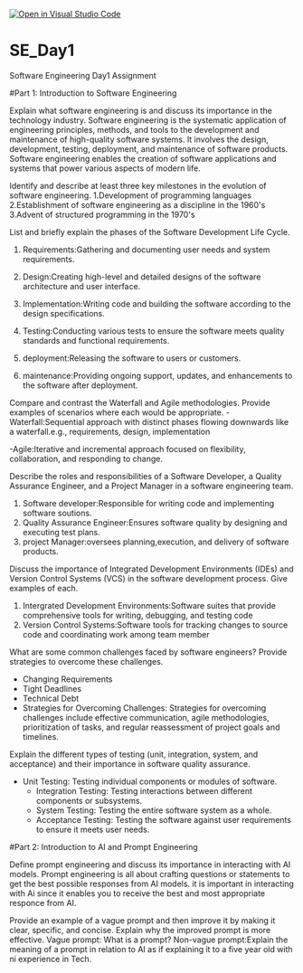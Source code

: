 [![Open in Visual Studio Code](https://classroom.github.com/assets/open-in-vscode-2e0aaae1b6195c2367325f4f02e2d04e9abb55f0b24a779b69b11b9e10269abc.svg)](https://classroom.github.com/online_ide?assignment_repo_id=15570963&assignment_repo_type=AssignmentRepo)
# SE_Day1
Software Engineering Day1 Assignment

#Part 1: Introduction to Software Engineering

Explain what software engineering is and discuss its importance in the technology industry.
  Software engineering is the systematic application of engineering principles, methods, and tools to the development and maintenance of high-quality software systems. It involves the design, development, testing, deployment, and maintenance of software products.
  Software engineering enables the creation of software applications and systems that power various aspects of modern life.



Identify and describe at least three key milestones in the evolution of software engineering.
 1.Development of programming languages
 2.Establishment of software engineering as a discipline in the 1960's
 3.Advent of structured programming in the 1970's


List and briefly explain the phases of the Software Development Life Cycle.
1) Requirements:Gathering and documenting user needs and system requirements.

2) Design:Creating high-level and detailed designs of the software architecture and user interface.

3) Implementation:Writing code and building the software according to the design specifications.

4) Testing:Conducting various tests to ensure the software meets quality standards and functional requirements.

5) deployment:Releasing the software to users or customers.

6) maintenance:Providing ongoing support, updates, and enhancements to the software after deployment.



Compare and contrast the Waterfall and Agile methodologies. Provide examples of scenarios where each would be appropriate.
-Waterfall:Sequential approach with distinct phases flowing downwards like a waterfall.e.g., requirements, design, implementation

-Agile:Iterative and incremental approach focused on flexibility, collaboration, and responding to change.


Describe the roles and responsibilities of a Software Developer, a Quality Assurance Engineer, and a Project Manager in a software engineering team.
1) Software developer:Responsible for writing code and implementing software soutions.
2) Quality Assurance Engineer:Ensures software quality by designing and executing test plans.
3) project Manager:oversees planning,execution, and delivery of software products.


Discuss the importance of Integrated Development Environments (IDEs) and Version Control Systems (VCS) in the software development process. Give examples of each.
1) Intergrated Development Environments:Software suites that provide comprehensive tools for writing, debugging, and testing code
2) Version Control Systems:Software tools for tracking changes to source code and coordinating work among team member

What are some common challenges faced by software engineers? Provide strategies to overcome these challenges.
- Changing Requirements
- Tight Deadlines
- Technical Debt
- Strategies for Overcoming Challenges: Strategies for overcoming challenges include effective communication, agile methodologies, prioritization of tasks, and regular reassessment of project goals and timelines.


Explain the different types of testing (unit, integration, system, and acceptance) and their importance in software quality assurance.
- Unit Testing: Testing individual components or modules of software.
  - Integration Testing: Testing interactions between different components or subsystems.
  - System Testing: Testing the entire software system as a whole.
  - Acceptance Testing: Testing the software against user requirements to ensure it meets user needs.


#Part 2: Introduction to AI and Prompt Engineering


Define prompt engineering and discuss its importance in interacting with AI models.
Prompt engineering is all about crafting questions or statements to get the best possible responses from AI models. 
it is important in interacting with Ai since it enables you to receive the best and most appropriate responce from AI.


Provide an example of a vague prompt and then improve it by making it clear, specific, and concise. Explain why the improved prompt is more effective.
Vague prompt: What is a prompt?
Non-vague prompt:Explain the meaning of a prompt in relation to AI as if explaining it to a five year old with ni experience in Tech.
